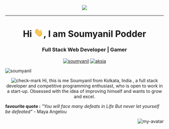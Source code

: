 <p align="center">
  <img src="https://github.com/thompsonemerson/thompsonemerson/raw/master/cover-thompson.png" height="200"/>
</p>

<hr>

<h1 align="center">Hi <img src="https://raw.githubusercontent.com/ABSphreak/ABSphreak/master/gifs/Hi.gif" width="30px">, I am Soumyanil Podder</h1>
<h3 align="center">Full Stack Web Developer | Gamer</h3>
<p align="center">
<a href="https://www.linkedin.com/in/soumyanil-podder-769008165/" target="_blank"><img align="center" src="https://cdn.jsdelivr.net/npm/simple-icons@3.0.1/icons/linkedin.svg" alt="soumyanil" height="30" width="40" /></a>
 <a href="https://twitter.com/PodderSoumyanil" target="_blank"><img align="center" src="https://cdn.jsdelivr.net/npm/simple-icons@3.0.1/icons/twitter.svg" alt="aksia" height="30" width="40" /></a>
</p>
<p align="left"><img src="https://komarev.com/ghpvc/?username=soumyanil22&style=for-the-badge" alt="soumyanil"/></p>
<p align="center"><img width="18px" height="18px" src="https://cdn.jsdelivr.net/npm/simple-icons@3.0.1/icons/checkmarx.svg" alt="check-mark" /> Hi, this is me Soumyanil from Kolkata, India , a full stack developer and competitive programming enthusiast, who is open to work in a start-up. Obsessed with the idea of improving himself and wants to grow and excel.
  
  <b>favourite quote :</b>    <i>"You will face many defeats in Life But never let yourself be defeated"</i> - Maya Angelou
</p>
  
<p align="right"><img width="200px" src="https://user-images.githubusercontent.com/33495426/184498522-ebf54f35-56dd-4285-acca-9023e54c936e.png" alt="my-avatar"/></p>


<!--
**soumyanil22/soumyanil22** is a ✨ _special_ ✨ repository because its `README.md` (this file) appears on your GitHub profile.

Here are some ideas to get you started:

- 🔭 I’m currently working on ...
- 🌱 I’m currently learning ...
- 👯 I’m looking to collaborate on ...
- 🤔 I’m looking for help with ...
- 💬 Ask me about ...
- 📫 How to reach me: ...
- 😄 Pronouns: ...
- ⚡ Fun fact: ...
-->
